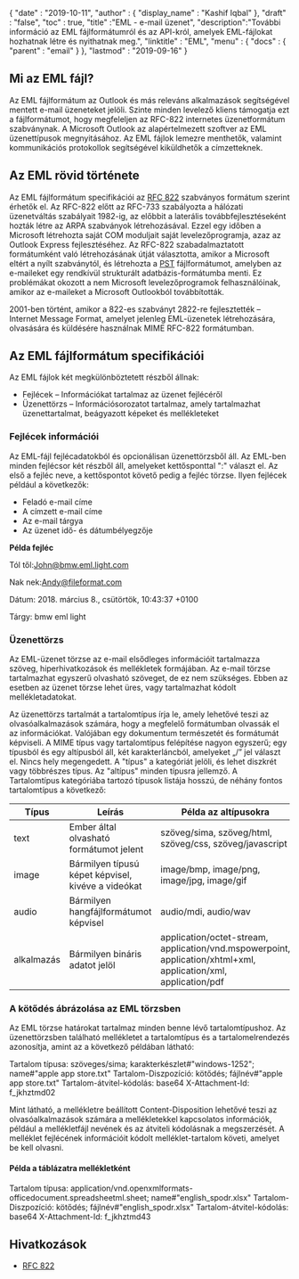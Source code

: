 {
  "date" : "2019-10-11",
  "author" : {
    "display_name" : "Kashif Iqbal"
},
  "draft" : "false",
  "toc" : true,
  "title" :"EML - e-mail üzenet",
  "description":"További információ az EML fájlformátumról és az API-król, amelyek EML-fájlokat hozhatnak létre és nyithatnak meg.",
  "linktitle" : "EML",
  "menu" : {
    "docs" : {
      "parent" : "email"
}
},
  "lastmod" : "2019-09-16"
}

## Mi az EML fájl?

Az EML fájlformátum az Outlook és más releváns alkalmazások segítségével mentett e-mail üzeneteket jelöli. Szinte minden levelező kliens támogatja ezt a fájlformátumot, hogy megfeleljen az RFC-822 internetes üzenetformátum szabványnak. A Microsoft Outlook az alapértelmezett szoftver az EML üzenettípusok megnyitásához. Az EML fájlok lemezre menthetők, valamint kommunikációs protokollok segítségével kiküldhetők a címzetteknek.

## Az EML rövid története

Az EML fájlformátum specifikációi az [RFC 822](https://www.ietf.org/rfc/rfc0822.txt) szabványos formátum szerint érhetők el. Az RFC-822 előtt az RFC-733 szabályozta a hálózati üzenetváltás szabályait 1982-ig, az előbbit a laterális továbbfejlesztéseként hozták létre az ARPA szabványok létrehozásával. Ezzel egy időben a Microsoft létrehozta saját COM moduljait saját levelezőprogramja, azaz az Outlook Express fejlesztéséhez. Az RFC-822 szabadalmaztatott formátumként való létrehozásának útját választotta, amikor a Microsoft eltért a nyílt szabványtól, és létrehozta a [PST](/hu/email/pst/) fájlformátumot, amelyben az e-maileket egy rendkívül strukturált adatbázis-formátumba menti. Ez problémákat okozott a nem Microsoft levelezőprogramok felhasználóinak, amikor az e-maileket a Microsoft Outlookból továbbították.

2001-ben történt, amikor a 822-es szabványt 2822-re fejlesztették – Internet Message Format, amelyet jelenleg EML-üzenetek létrehozására, olvasására és küldésére használnak MIME RFC-822 formátumban.

## Az EML fájlformátum specifikációi

Az EML fájlok két megkülönböztetett részből állnak:

* Fejlécek – Információkat tartalmaz az üzenet fejlécéről
* Üzenettörzs – Információsorozatot tartalmaz, amely tartalmazhat üzenettartalmat, beágyazott képeket és mellékleteket

### Fejlécek információi ###

Az EML-fájl fejlécadatokból és opcionálisan üzenettörzsből áll. Az EML-ben minden fejlécsor két részből áll, amelyeket kettősponttal ":" választ el. Az első a fejléc neve, a kettőspontot követő pedig a fejléc törzse. Ilyen fejlécek például a következők:

* Feladó e-mail címe
* A címzett e-mail címe
* Az e-mail tárgya
* Az üzenet idő- és dátumbélyegzője

**Példa fejléc**

Tól től:<John@bmw.eml.light.com>

Nak nek:<Andy@fileformat.com>

Dátum: 2018. március 8., csütörtök, 10:43:37 +0100

Tárgy: bmw eml light

### Üzenettörzs ###

Az EML-üzenet törzse az e-mail elsődleges információit tartalmazza szöveg, hiperhivatkozások és mellékletek formájában. Az e-mail törzse tartalmazhat egyszerű olvasható szöveget, de ez nem szükséges. Ebben az esetben az üzenet törzse lehet üres, vagy tartalmazhat kódolt mellékletadatokat.

Az üzenettörzs tartalmát a tartalomtípus írja le, amely lehetővé teszi az olvasóalkalmazások számára, hogy a megfelelő formátumban olvassák el az információkat. Valójában egy dokumentum természetét és formátumát képviseli. A MIME típus vagy tartalomtípus felépítése nagyon egyszerű; egy típusból és egy altípusból áll, két karakterláncból, amelyeket „/” jel választ el. Nincs hely megengedett. A "típus" a kategóriát jelöli, és lehet diszkrét vagy többrészes típus. Az "altípus" minden típusra jellemző. A Tartalomtípus kategóriába tartozó típusok listája hosszú, de néhány fontos tartalomtípus a következő:


|**Típus**|**Leírás**|**Példa az altípusokra**
---|---|---|
|text|Ember által olvasható formátumot jelent|szöveg/sima, szöveg/html, szöveg/css, szöveg/javascript
|image|Bármilyen típusú képet képvisel, kivéve a videókat|image/bmp, image/png, image/jpg, image/gif
|audio|Bármilyen hangfájlformátumot képvisel|audio/mdi, audio/wav
|alkalmazás|Bármilyen bináris adatot jelöl|application/octet-stream, application/vnd.mspowerpoint, application/xhtml+xml, application/xml, application/pdf

### A kötődés ábrázolása az EML törzsben ###

Az EML törzse határokat tartalmaz minden benne lévő tartalomtípushoz. Az üzenettörzsben található mellékletet a tartalomtípus és a tartalomelrendezés azonosítja, amint az a következő példában látható:

Tartalom típusa: szöveges/sima; karakterkészlet#"windows-1252"; name#"apple app store.txt"
Tartalom-Diszpozíció: kötődés; fájlnév#"apple app store.txt"
Tartalom-átvitel-kódolás: base64
X-Attachment-Id: f_jkhztmd02

Mint látható, a mellékletre beállított Content-Disposition lehetővé teszi az olvasóalkalmazások számára a mellékletekkel kapcsolatos információk, például a mellékletfájl nevének és az átviteli kódolásnak a megszerzését. A melléklet fejlécének információit kódolt melléklet-tartalom követi, amelyet be kell olvasni.

#### Példa a táblázatra mellékletként ####

Tartalom típusa: application/vnd.openxmlformats-officedocument.spreadsheetml.sheet; name#"english_spodr.xlsx"
Tartalom-Diszpozíció: kötődés; fájlnév#"english_spodr.xlsx"
Tartalom-átvitel-kódolás: base64
X-Attachment-Id: f_jkhztmd43

## Hivatkozások

* [RFC 822](https://www.ietf.org/rfc/rfc0822.txt)

